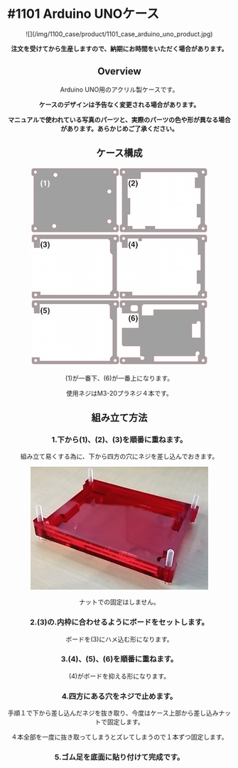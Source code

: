 # #1101 Arduino UNOケース
<center>
![](/img/1100_case/product/1101_case_arduino_uno_product.jpg)
<!--COLORME-->

**注文を受けてから生産しますので、納期にお時間をいただく場合があります。**

## Overview
Arduino UNO用のアクリル製ケースです。

**ケースのデザインは予告なく変更される場合があります。**

**マニュアルで使われている写真のパーツと、実際のパーツの色や形が異なる場合があります。あらかじめご了承ください。**

## ケース構成

![](/img/1100_case/manual/arduino_uno00.jpg)

(1)が一番下、(6)が一番上になります。

使用ネジはM3-20プラネジ４本です。

## 組み立て方法
### 1.下から(1)、(2)、(3)を順番に重ねます。
組み立て易くする為に、下から四方の穴にネジを差し込んでおきます。

![](/img/1100_case/manual/arduino_uno01.jpg)

ナットでの固定はしません。

### 2.(3)の.内枠に合わせるようにボードをセットします。
ボードを(3)にハメ込む形になります。

### 3.(4)、(5)、(6)を順番に重ねます。
(4)がボードを抑える形になります。

### 4.四方にある穴をネジで止めます。
手順１で下から差し込んだネジを抜き取り、今度はケース上部から差し込みナットで固定します。

４本全部を一度に抜き取ってしまうとズレてしまうので１本ずつ固定します。

### 5.ゴム足を底面に貼り付けて完成です。